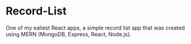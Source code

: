 # Record-List
One of my ealiest React apps, a simple record list app that was created using MERN (MongoDB, Express, React, Node.js).
